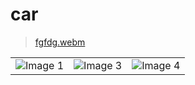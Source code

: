 # car


 > [fgfdg.webm](https://github.com/nahlabhm/Cars/assets/49809803/31572e1d-3668-44f2-9cc3-f6bc539e7884) 

<body>

<table>
  <tr>
    <td><img src="https://github.com/nahlabhm/Cars/assets/49809803/35153b12-8e59-4e19-877f-97d7141dbd78" alt="Image 1"></td>
    <td><img src="https://github.com/nahlabhm/Cars/assets/49809803/9b85516c-8e5b-4cc7-9694-9e1835af603a" alt="Image 3"></td>
    <td><img src="https://github.com/nahlabhm/Cars/assets/49809803/854da5e6-e460-4c62-b676-584000b228bd" alt="Image 4"></td>
  </tr>
</table>

</body>
</html>
